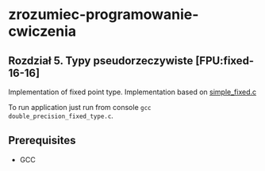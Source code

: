 # zrozumiec-programowanie-cwiczenia
## Rozdział 5. Typy pseudorzeczywiste [FPU:fixed-16-16]

Implementation of fixed point type. 
Implementation based on [simple_fixed.c](https://github.com/gynvael/zrozumiec-programowanie/blob/master/009-Czesc_II-Rozdzial_5-Typy_pseudo_rzeczywiste/simple_fixed.c)

To run application just run from console `gcc double_precision_fixed_type.c`.

## Prerequisites
- GCC